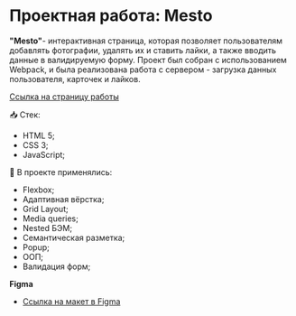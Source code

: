 # Проектная работа: Mesto

**"Mesto"**- интерактивная страница, которая позволяет пользователям добавлять фотографии, удалять их и ставить лайки, а также вводить данные в валидируемую форму. Проект был собран с использованием Webpack, и была реализована работа с сервером - загрузка данных пользователя, карточек и лайков.

[Ссылка на страницу работы](https://swayka.github.io/mesto/)

📥 Стек:
* HTML 5;
* CSS 3;
* JavaScript;

  
📌 В проекте применялись:
* Flexbox;
* Адаптивная вёрстка;
* Grid Layout;
* Media queries;
* Nested БЭМ;
* Семантическая разметка;
* Popup;
* ООП;
* Валидация форм;

**Figma**

* [Ссылка на макет в Figma](https://www.figma.com/file/2cn9N9jSkmxD84oJik7xL7/JavaScript.-Sprint-4?node-id=0%3A1) 
